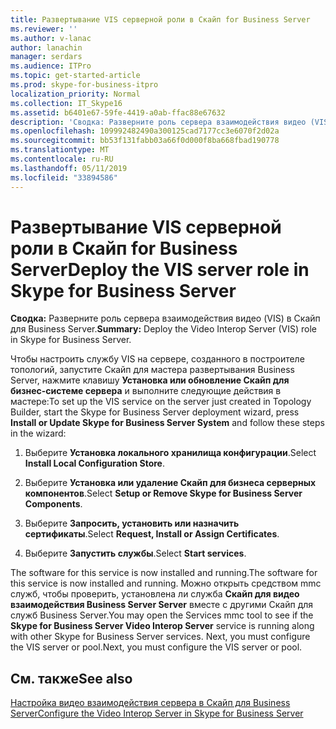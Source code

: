```yaml
---
title: Развертывание VIS серверной роли в Скайп for Business Server
ms.reviewer: ''
ms.author: v-lanac
author: lanachin
manager: serdars
ms.audience: ITPro
ms.topic: get-started-article
ms.prod: skype-for-business-itpro
localization_priority: Normal
ms.collection: IT_Skype16
ms.assetid: b6401e67-59fe-4419-a0ab-ffac88e67632
description: 'Сводка: Разверните роль сервера взаимодействия видео (VIS) в Скайп для Business Server.'
ms.openlocfilehash: 109992482490a300125cad7177cc3e6070f2d02a
ms.sourcegitcommit: bb53f131fabb03a66f0d000f8ba668fbad190778
ms.translationtype: MT
ms.contentlocale: ru-RU
ms.lasthandoff: 05/11/2019
ms.locfileid: "33894586"
---
```

# <a name="deploy-the-vis-server-role-in-skype-for-business-server"></a><span data-ttu-id="26d19-103">Развертывание VIS серверной роли в Скайп for Business Server</span><span class="sxs-lookup"><span data-stu-id="26d19-103">Deploy the VIS server role in Skype for Business Server</span></span>
 
<span data-ttu-id="26d19-104">**Сводка:** Разверните роль сервера взаимодействия видео (VIS) в Скайп для Business Server.</span><span class="sxs-lookup"><span data-stu-id="26d19-104">**Summary:** Deploy the Video Interop Server (VIS) role in Skype for Business Server.</span></span>
  
<span data-ttu-id="26d19-105">Чтобы настроить службу VIS на сервере, созданного в построителе топологий, запустите Скайп для мастера развертывания Business Server, нажмите клавишу **Установка или обновление Скайп для бизнес-системе сервера** и выполните следующие действия в мастере:</span><span class="sxs-lookup"><span data-stu-id="26d19-105">To set up the VIS service on the server just created in Topology Builder, start the Skype for Business Server deployment wizard, press **Install or Update Skype for Business Server System** and follow these steps in the wizard:</span></span>
  
1.  <span data-ttu-id="26d19-106">Выберите **Установка локального хранилища конфигурации**.</span><span class="sxs-lookup"><span data-stu-id="26d19-106">Select **Install Local Configuration Store**.</span></span>
    
2. <span data-ttu-id="26d19-107">Выберите **Установка или удаление Скайп для бизнеса серверных компонентов**.</span><span class="sxs-lookup"><span data-stu-id="26d19-107">Select **Setup or Remove Skype for Business Server Components**.</span></span>
    
3. <span data-ttu-id="26d19-108">Выберите **Запросить, установить или назначить сертификаты**.</span><span class="sxs-lookup"><span data-stu-id="26d19-108">Select **Request, Install or Assign Certificates**.</span></span>
    
4. <span data-ttu-id="26d19-109">Выберите **Запустить службы**.</span><span class="sxs-lookup"><span data-stu-id="26d19-109">Select **Start services**.</span></span>
    
<span data-ttu-id="26d19-110">The software for this service is now installed and running.</span><span class="sxs-lookup"><span data-stu-id="26d19-110">The software for this service is now installed and running.</span></span> <span data-ttu-id="26d19-111">Можно открыть средством mmc служб, чтобы проверить, установлена ли служба **Скайп для видео взаимодействия Business Server Server** вместе с другими Скайп для служб Business Server.</span><span class="sxs-lookup"><span data-stu-id="26d19-111">You may open the Services mmc tool to see if the **Skype for Business Server Video Interop Server** service is running along with other Skype for Business Server services.</span></span> <span data-ttu-id="26d19-112">Next, you must configure the VIS server or pool.</span><span class="sxs-lookup"><span data-stu-id="26d19-112">Next, you must configure the VIS server or pool.</span></span>
## <a name="see-also"></a><span data-ttu-id="26d19-113">См. также</span><span class="sxs-lookup"><span data-stu-id="26d19-113">See also</span></span>

[<span data-ttu-id="26d19-114">Настройка видео взаимодействия сервера в Скайп для Business Server</span><span class="sxs-lookup"><span data-stu-id="26d19-114">Configure the Video Interop Server in Skype for Business Server</span></span>](configure-the-vis.md)
